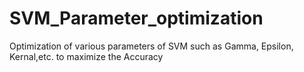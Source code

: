 # SVM_Parameter_optimization
Optimization of various parameters of SVM such as Gamma, Epsilon, Kernal,etc. to maximize the Accuracy
